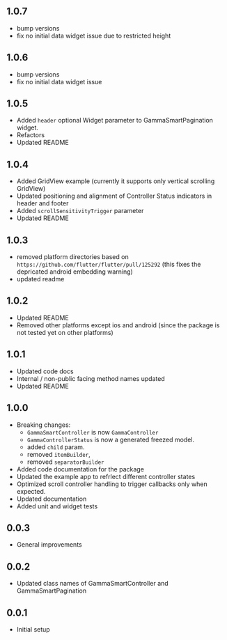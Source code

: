 ## 1.0.7
* bump versions
* fix no initial data widget issue due to restricted height

## 1.0.6
* bump versions
* fix no initial data widget issue
 
## 1.0.5
* Added `header` optional Widget parameter to GammaSmartPagination widget.
* Refactors
* Updated README

## 1.0.4
* Added GridView example (currently it supports only vertical scrolling GridView)
* Updated positioning and alignment of Controller Status indicators in header and footer
* Added `scrollSensitivityTrigger` parameter
* Updated README

## 1.0.3
* removed platform directories based on `https://github.com/flutter/flutter/pull/125292` (this fixes the depricated android embedding warning)
* updated readme

## 1.0.2
* Updated README
* Removed other platforms except ios and android (since the package is not tested yet on other platforms)

## 1.0.1
* Updated code docs
* Internal / non-public facing method names updated
* Updated README

## 1.0.0
* Breaking changes:
  - `GammaSmartController` is now `GammaController`
  - `GammaControllerStatus` is now a generated freezed model.
  - added `child` param.
  - removed `itemBuilder`, 
  - removed `separatorBuilder`
* Added code documentation for the package
* Updated the example app to refrlect different controller states
* Optimized scroll controller handling to trigger callbacks only when expected.
* Updated documentation
* Added unit and widget tests

## 0.0.3
* General improvements

## 0.0.2
* Updated class names of GammaSmartController and GammaSmartPagination

## 0.0.1
* Initial setup
